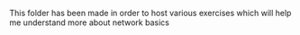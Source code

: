 This folder has been made in order to host various exercises which will help me understand more
about network basics
